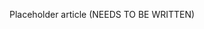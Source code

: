<!--
title: "Organization Statistics Reports"
description: "Overview of organization statistics reports"
tags: "user reports organization statistics"
-->

Placeholder article (NEEDS TO BE WRITTEN)
